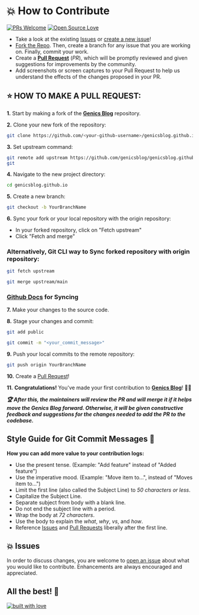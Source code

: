 # 💥 How to Contribute

[![PRs Welcome](https://img.shields.io/badge/PRs-welcome-brightgreen.svg?style=flat-square)](https://github.com/genicsblog/genicsblog.github.io/pulls)
[![Open Source Love](https://badges.frapsoft.com/os/v1/open-source.png?v=103)](https://github.com/genicsblog/genicsblog.github.io)

- Take a look at the existing [Issues](https://github.com/genicsblog/genicsblog.github.io/issues) or [create a new issue](https://github.com/genicsblog/genicsblog.github.io/issues/new/choose)!
- [Fork the Repo](https://github.com/genicsblog/genicsblog.github.io/fork). Then, create a branch for any issue that you are working on. Finally, commit your work.
- Create a **[Pull Request](https://github.com/genicsblog/genicsblog.github.io/compare)** (_PR_), which will be promptly reviewed and given suggestions for improvements by the community.
- Add screenshots or screen captures to your Pull Request to help us understand the effects of the changes proposed in your PR.

## ⭐ HOW TO MAKE A PULL REQUEST:

**1.** Start by making a fork of the [**Genics Blog**](https://github.com/genicsblog/genicsblog.github.io) repository. 

**2.** Clone your new fork of the repository:

```bash
git clone https://github.com/<your-github-username>/genicsblog.github.io
```

**3.** Set upstream command:

```bash
git remote add upstream https://github.com/genicsblog/genicsblog.github.io
git
```

**4.** Navigate to the new project directory:

```bash
cd genicsblog.github.io
```

**5.** Create a new branch:

```bash
git checkout -b YourBranchName
```

**6.** Sync your fork or your local repository with the origin repository:

- In your forked repository, click on "Fetch upstream"
- Click "Fetch and merge"

### Alternatively, Git CLI way to Sync forked repository with origin repository:

```bash
git fetch upstream
```

```bash
git merge upstream/main
```

### [Github Docs](https://docs.github.com/en/github/collaborating-with-pull-requests/addressing-merge-conflicts/resolving-a-merge-conflict-on-github) for Syncing

**7.** Make your changes to the source code.

**8.** Stage your changes and commit:

```bash
git add public
```

```bash
git commit -m "<your_commit_message>"
```

**9.** Push your local commits to the remote repository:

```bash
git push origin YourBranchName
```

**10.** Create a [Pull Request](https://help.github.com/en/github/collaborating-with-issues-and-pull-requests/creating-a-pull-request)!

**11.** **Congratulations!** You've made your first contribution to [**Genics Blog**](https://github.com/genicsblog/genicsblog.github.io/graphs/contributors)! 🙌🏼

**_:trophy: After this, the maintainers will review the PR and will merge it if it helps move the Genics Blog forward. Otherwise, it will be given constructive feedback and suggestions for the changes needed to add the PR to the codebase._**

## Style Guide for Git Commit Messages :memo:

**How you can add more value to your contribution logs:**

- Use the present tense. (Example: "Add feature" instead of "Added feature")
- Use the imperative mood. (Example: "Move item to...", instead of "Moves item to...")
- Limit the first line (also called the Subject Line) to _50 characters or less_.
- Capitalize the Subject Line.
- Separate subject from body with a blank line.
- Do not end the subject line with a period.
- Wrap the body at _72 characters_.
- Use the body to explain the _what_, _why_, _vs_, and _how_.
- Reference [Issues](https://github.com/genicsblog/genicsblog.github.io/issues) and [Pull Requests](https://github.com/genicsblog/genicsblog.github.io/pulls) liberally after the first line.

## 💥 Issues

In order to discuss changes, you are welcome to [open an issue](https://github.com/genicsblog/genicsblog.github.io/issues/new/choose) about what you would like to contribute. Enhancements are always encouraged and appreciated.

## All the best! 🥇

<p align="center">

[![built with love](https://forthebadge.com/images/badges/built-with-love.svg)](https://github.com/genicsblog/genicsblog.github.io)

</p>